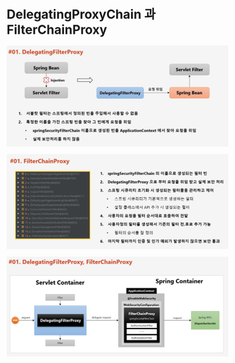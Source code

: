 # DelegatingProxyChain 과 FilterChainProxy

![API](../images/s35.JPG)

![API](../images/s36.JPG)

![API](../images/s37.JPG)

